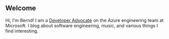 ## Welcome
Hi, I'm Bernd! I am a [Developer Advocate](https://developer.microsoft.com/advocates) on the Azure engineering team at Microsoft. I blog about software engineering, music, and various things I find interesting.

